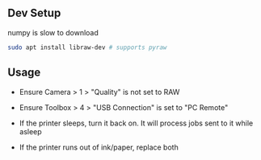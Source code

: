 ## Dev Setup

numpy is slow to download

```sh
sudo apt install libraw-dev # supports pyraw
```

## Usage

- Ensure Camera > 1 > "Quality" is not set to RAW
- Ensure Toolbox > 4 > "USB Connection" is set to "PC Remote"

- If the printer sleeps, turn it back on. It will process jobs sent to it while asleep
- If the printer runs out of ink/paper, replace both
